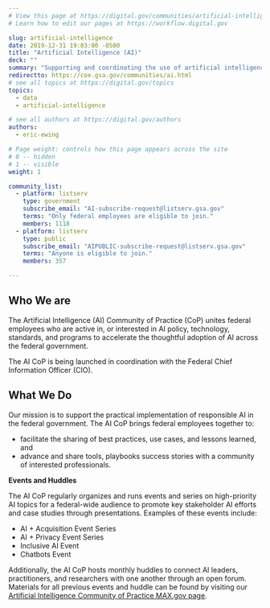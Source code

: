 ```yaml
---
# View this page at https://digital.gov/communities/artificial-intelligence
# Learn how to edit our pages at https://workflow.digital.gov

slug: artificial-intelligence
date: 2019-12-31 19:03:00 -0500
title: "Artificial Intelligence (AI)"
deck: ""
summary: "Supporting and coordinating the use of artificial intelligence technologies in federal agencies."
redirectto: https://coe.gsa.gov/communities/ai.html
# see all topics at https://digital.gov/topics
topics:
  - data
  - artificial-intelligence

# see all authors at https://digital.gov/authors
authors:
  - eric-ewing

# Page weight: controls how this page appears across the site
# 0 -- hidden
# 1 -- visible
weight: 1

community_list:
  - platform: listserv
    type: government
    subscribe_email: "AI-subscribe-request@listserv.gsa.gov"
    terms: "Only federal employees are eligible to join."
    members: 1118
  - platform: listserv
    type: public
    subscribe_email: "AIPUBLIC-subscribe-request@listserv.gsa.gov"
    terms: "Anyone is eligible to join."
    members: 357

---
```


## Who We are

The Artificial Intelligence (AI) Community of Practice (CoP) unites federal employees who are active in, or interested in AI policy, technology, standards, and programs to accelerate the thoughtful adoption of AI across the federal government.

The AI CoP is being launched in coordination with the Federal Chief Information Officer (CIO).

## What We Do

Our mission is to support the practical implementation of responsible AI in the federal government. The AI CoP brings federal employees together to:

- facilitate the sharing of best practices, use cases, and lessons learned, and
- advance and share tools, playbooks success stories with a community of interested professionals.

**Events and Huddles**

The AI CoP regularly organizes and runs events and series on high-priority AI topics for a federal-wide audience to promote key stakeholder AI efforts and case studies through presentations. Examples of these events include:

- AI + Acquisition Event Series
- AI + Privacy Event Series
- Inclusive AI Event
- Chatbots Event

Additionally, the AI CoP hosts monthly huddles to connect AI leaders, practitioners, and researchers with one another through an open forum. Materials for all previous events and huddle can be found by visiting our [Artificial Intelligence Community of Practice MAX.gov page](https://community.max.gov/pages/viewpage.action?pageId=2172176006).
